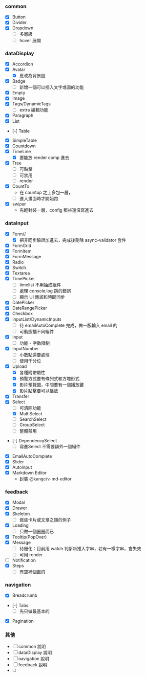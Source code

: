 ### common
- [x] Button
- [x] Divider
- [x] Dropdown
  - [ ] 多層級
  - [ ] hover 展開

### dataDisplay
- [x] Accordion
- [x] Avatar
  - [x] 應改為背景圖
- [x] Badge
  - [ ] 新增一個可以插入文字或圖的功能
- [x] Empty
- [x] Image
- [x] Tags/DynamicTags
  - [ ] extra 編輯功能
- [x] Paragraph
- [x] List
- [-] Table
- [x] SimpleTable
- [x] Countdown
- [x] TimeLine
  - [x] 要能放 render comp 進去
- [x] Tree
  - [ ] 可點擊
  - [ ] 可禁用
  - [ ] render
- [x] CountTo 
  -  在 countup 之上多包一層，
  -  [ ] 進入畫面時才開始跑
- [x] swiper
  - 先輕封裝一層，config 那些還沒寫進去
### dataInput
- [x] Form//
  - [x] 把非同步驗證加進去，完成後刪除 async-validator 套件
- [x] FormGrid
- [x] FormItem
- [x] FormMessage
- [x] Radio
- [x] Switch
- [x] Textarea
- [x] TimePicker
  - [ ] timelist 不用抽成組件
  - [ ] 處理 console.log 跳的錯誤
  - [ ] 顯示 UI 應該和時間同步
- [x] DatePicker
- [x] DateRangePicker
- [x] Checkbox
- [x] InputList/DynamicInputs
  - [ ] 待 emailAutoComplete 完成，做一版輸入 email 的
  - [ ] 可動態插不同組件
- [x] Input
  - [ ] 功能 - 字數限制
- [x] InputNumber
  - [ ] 小數點還要處理
  - [ ] 使用千分位
- [x] Upload
  - [x] 各種附帶屬性
  - [x] 預覽方式要有條列式和方塊形式
  - [x] 影片預覽圖，中間要有一個播放鍵
  - [x] 影片點擊要可以播放
- [x] Transfer
- [x] Select
  - [ ] 可清除功能
  - [x] MultiSelect
  - [ ] SearchSelect
  - [ ] GroupSelect
  - [ ] 整體禁用
- [-] DependencySelect
  - [ ] 寫進Select 不需要額外一個組件
- [x] EmailAutoComplete
- [x] Slider
- [x] AutoInput
- [x] Markdown Editor
  - 封裝 @kangc/v-md-editor
### feedback
- [x] Modal
- [x] Drawer
- [x] Skeleton
  - [ ] 做些卡片或文章之類的例子
- [x] Loading
  - [ ] 只做一個圈圈而已
- [x] Tooltip(PopOver)
- [x] Message
  - [ ] 待優化：目前用 watch 判斷新推入字串，若有一樣字串，會失效
  - [ ] 可用 render
- [ ] Notification
- [x] Steps
  - [ ] 有空補個直的
### navigation
- [x] Breadcrumb
- [-] Tabs
  - [ ] 先只做最基本的
- [x] Pagination


### 其他
- [ ] common 說明
- [ ] dataDisplay 說明
- [ ] navigation 說明
- [ ] feedback 說明
- [ ] 